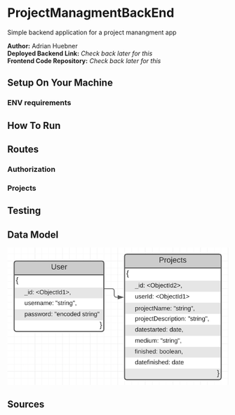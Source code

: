 # ProjectManagmentBackEnd

Simple backend application for a project manangment app  

**Author:** Adrian Huebner  
**Deployed Backend Link:** *Check back later for this*  
**Frontend Code Repository:** *Check back later for this*

## Setup On Your Machine

### ENV requirements

## How To Run

## Routes

### Authorization

### Projects

## Testing

## Data Model

![DataModel](./assets/DataModel.png)

## Sources
